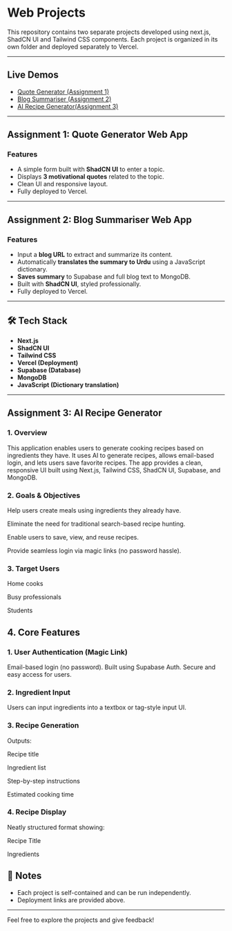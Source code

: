 # Web Projects 

This repository contains two separate projects developed using next.js, ShadCN UI and Tailwind CSS components. Each project is organized in its own folder and deployed separately to Vercel.

---
## Live Demos

- [Quote Generator (Assignment 1)](https://nexium-laiba-aslam-assign1.vercel.app/)
- [Blog Summariser (Assignment 2)](https://nexium-laiba-aslam-internship.vercel.app/)
- [AI Recipe Generator(Assignment 3)](https://nexium-laiba-aslam-internship-4p81.vercel.app/)

---

## Assignment 1: Quote Generator Web App

### Features
- A simple form built with **ShadCN UI** to enter a topic.
- Displays **3 motivational quotes** related to the topic.
- Clean UI and responsive layout.
- Fully deployed to Vercel.

---

## Assignment 2: Blog Summariser Web App

### Features
- Input a **blog URL** to extract and summarize its content.
- Automatically **translates the summary to Urdu** using a JavaScript dictionary.
- **Saves summary** to Supabase and full blog text to MongoDB.
- Built with **ShadCN UI**, styled professionally.
- Fully deployed to Vercel.

---

## 🛠️ Tech Stack

- **Next.js**
- **ShadCN UI**
- **Tailwind CSS**
- **Vercel (Deployment)**
- **Supabase (Database)**
- **MongoDB**
- **JavaScript (Dictionary translation)**

---

## Assignment 3: AI Recipe Generator

### 1. Overview
This application enables users to generate cooking recipes based on ingredients they have. It uses AI to generate recipes, allows email-based login, and lets users save favorite recipes. The app provides a clean, responsive UI built using Next.js, Tailwind CSS, ShadCN UI, Supabase, and MongoDB.

### 2. Goals & Objectives
Help users create meals using ingredients they already have.

Eliminate the need for traditional search-based recipe hunting.

Enable users to save, view, and reuse recipes.

Provide seamless login via magic links (no password hassle).

### 3. Target Users
Home cooks

Busy professionals

Students


## 4. Core Features

### 1. User Authentication (Magic Link)

Email-based login (no password).
Built using Supabase Auth.
Secure and easy access for users.

### 2. Ingredient Input

Users can input ingredients into a textbox or tag-style input UI.

### 3. Recipe Generation

Outputs:

Recipe title

Ingredient list

Step-by-step instructions

Estimated cooking time


### 4. Recipe Display

Neatly structured format showing:

Recipe Title

Ingredients



## 📄 Notes

- Each project is self-contained and can be run independently.
- Deployment links are provided above.

---

Feel free to explore the projects and give feedback!
